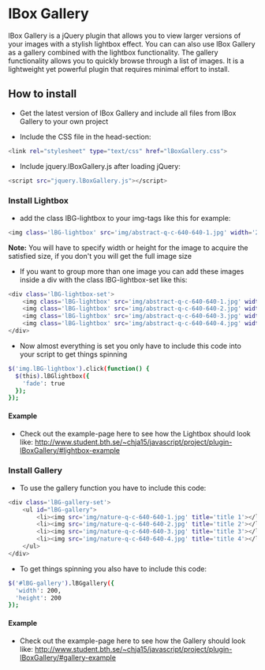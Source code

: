 lBox Gallery
====================

lBox Gallery is a jQuery plugin that allows you to view larger versions of your images with a stylish lightbox effect. You can can also use lBox Gallery as a gallery combined with the lightbox functionality. The gallery functionality allows you to quickly browse  through a list of images. It is a lightweight yet powerful plugin that requires minimal effort to install.

How to install
--------------------

* Get the latest version of lBox Gallery and include all files from lBox Gallery to your own project

* Include the CSS file in the head-section:

```sh
<link rel="stylesheet" type="text/css" href="lBoxGallery.css"> 
```

* Include jquery.lBoxGallery.js after loading jQuery:

```sh
<script src="jquery.lBoxGallery.js"></script>
```

### Install Lightbox ###

* add the class lBG-lightbox to your img-tags like this for example:

```sh
<img class='lBG-lightbox' src='img/abstract-q-c-640-640-1.jpg' width='200px' /> 
```

**Note:** You will have to specify width or height for the image to acquire the satisfied size, if you don't you will get the full image size

* If you want to group more than one image you can add these images inside a div with the class lBG-lightbox-set like this:

```sh
<div class='lBG-lightbox-set'>
	<img class='lBG-lightbox' src='img/abstract-q-c-640-640-1.jpg' width='200px' title='title 1'/>
	<img class='lBG-lightbox' src='img/abstract-q-c-640-640-2.jpg' width='200px' title='title 2'/>
	<img class='lBG-lightbox' src='img/abstract-q-c-640-640-3.jpg' width='200px' title='title 3'/>
	<img class='lBG-lightbox' src='img/abstract-q-c-640-640-4.jpg' width='200px' title='title 4'/>
</div>
```

* Now almost everything is set you only have to include this code into your script to get things spinning

```sh
$('img.lBG-lightbox').click(function() {
  $(this).lBGlightbox({
    'fade': true
  });
});
```

#### Example ####

* Check out the example-page here to see how the Lightbox should look like: http://www.student.bth.se/~chja15/javascript/project/plugin-lBoxGallery/#lightbox-example

### Install Gallery ###

* To use the gallery function you have to include this code:

```sh
<div class='lBG-gallery-set'>
    <ul id="lBG-gallery">
        <li><img src='img/nature-q-c-640-640-1.jpg' title='title 1'></li>
        <li><img src='img/nature-q-c-640-640-2.jpg' title='title 2'></li>
        <li><img src='img/nature-q-c-640-640-3.jpg' title='title 3'></li>
        <li><img src='img/nature-q-c-640-640-4.jpg' title='title 4'></li>
    </ul>
</div>
```

* To get things spinning you also have to include this code:

```sh
$('#lBG-gallery').lBGgallery({
  'width': 200,
  'height': 200
});
```

#### Example ####

* Check out the example-page here to see how the Gallery should look like: http://www.student.bth.se/~chja15/javascript/project/plugin-lBoxGallery/#gallery-example

